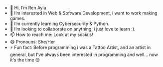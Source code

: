 - 👋 Hi, I’m Ren Ayla
- 👀 I’m interested in Web & Software Development, i want to work making games.
- 🌱 I’m currently learning Cybersecurity & Python.
- 💞️ I’m looking to collaborate on anything, i just love to learn :).
- 📫 How to reach me: Look at my socials!
- 😄 Pronouns: She/Her
- ⚡ Fun fact: Before programming i was a Tattoo Artist, and an artist in general, but I've always been interested in programming and well... now it's the time 😊

<!---
ren-ayla/ren-ayla is a ✨ special ✨ repository because its `README.md` (this file) appears on your GitHub profile.
You can click the Preview link to take a look at your changes.
--->
